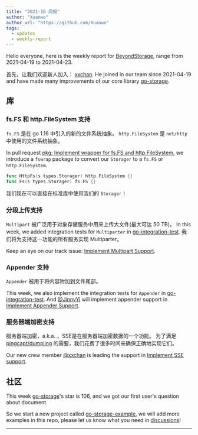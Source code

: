 ```yaml
---
title: "2021-16 周报"
author: "Xuanwo"
author_url: "https://github.com/Xuanwo"
tags:
  - updates
  - weekly-report
---
```


Hello everyone, here is the weekly report for [BeyondStorage](https://beyondstorage.io), range from 2021-04-19 to 2021-04-23.

首先，让我们欢迎新人加入： [xxchan](https://github.com/xxchan/). He joined in our team since 2021-04-19 and have made many improvements of our core library [go-storage][].

## 库

### fs.FS 和 http.FileSystem 支持

`fs.FS` 是在 go 1.16 中引入的新的文件系统抽象。 `http.FileSystem` 是 `net/http` 中使用的文件系统抽象。

In pull request [pkg: Implement wrapper for fs.FS and http.FileSystem](https://github.com/beyondstorage/go-storage/pull/538), we introduce a `fswrap` package to convert our `Storager` to a `fs.FS` or `http.FileSystem`.

```go
func HttpFs(s types.Storager) http.FileSystem {}
func Fs(s types.Storager) fs.FS {}
```

我们现在可以直接在标准库中使用我们的 `Storager`！

### 分段上传支持

`Multipart` 被广泛用于对象存储服务中用来上传大文件(最大可达 50 TB)。 In this week, we added integration tests for `Multiparter` in [go-integration-test][]. 我们将为支持这一功能的所有服务实现 Multiparter。

Keep an eye on our track issue: [Implement Multipart Support](https://github.com/beyondstorage/go-storage/issues/522).

### Appender 支持

`Appender` 被用于将内容附加到文件尾部。

This week, we also implement the integration tests for `Appender` in [go-integration-test][]. And [@JinnyYi](https://github.com/JinnyYi) will implement appender support in [Implement Appender Support](https://github.com/beyondstorage/go-storage/issues/529).

### 服务器端加密支持

服务器端加密，a.k.a..，SSE是在服务器端加密数据的一个功能。 为了满足 [pingcapt/dumpling](https://github.com/pingcap/dumpling) 的需要，我们花费了很多时间来确保正确地实现它们。

Our new crew member [@xxchan](https://github.com/xxchan) is leading the support in [Implement SSE support](https://github.com/beyondstorage/go-storage/issues/523).

## 社区

This week [go-storage][]'s star is 106, and we got our first user's question about document.

So we start a new project called [go-storage-example](https://github.com/beyondstorage/go-storage-example), we will add more examples in this repo, please let us know what you need in [discussions](https://forum.beyondstorage.io/t/welcome-to-discourse/7)!

---

[go-storage]: https://github.com/beyondstorage/go-storage
[go-integration-test]: https://github.com/beyondstorage/go-integration-test
